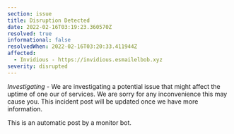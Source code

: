 ```yaml
---
section: issue
title: Disruption Detected
date: 2022-02-16T03:19:23.360570Z
resolved: true
informational: false
resolvedWhen: 2022-02-16T03:20:33.411944Z
affected:
  - Invidious - https://invidious.esmailelbob.xyz
severity: disrupted
---
```

*Investigating* - We are investigating a potential issue that might affect the uptime of one our of services. We are sorry for any inconvenience this may cause you. This incident post will be updated once we have more information.

This is an automatic post by a monitor bot.
        